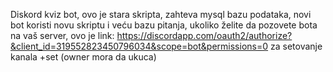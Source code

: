 Diskord kviz bot, ovo je stara skripta, zahteva mysql bazu podataka, novi bot koristi novu skriptu i veću bazu pitanja, ukoliko želite da pozovete bota na vaš server, ovo je link: https://discordapp.com/oauth2/authorize?&client_id=319552823450796034&scope=bot&permissions=0
za setovanje kanala +set (owner mora da ukuca)
